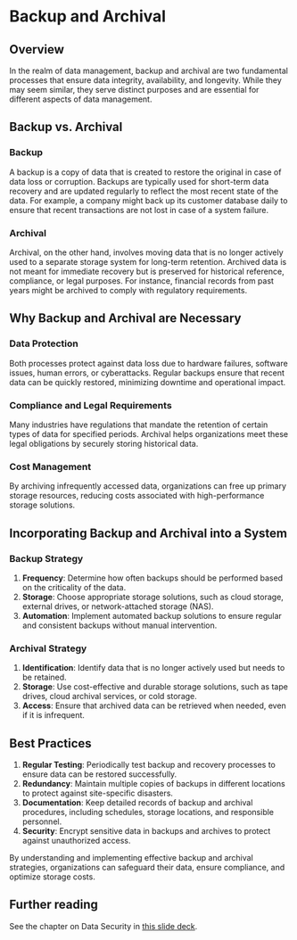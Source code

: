 # Backup and Archival

## Overview

In the realm of data management, backup and archival are two fundamental processes that ensure data integrity, availability, and longevity. While they may seem similar, they serve distinct purposes and are essential for different aspects of data management.

## Backup vs. Archival

### Backup
A backup is a copy of data that is created to restore the original in case of data loss or corruption. Backups are typically used for short-term data recovery and are updated regularly to reflect the most recent state of the data. For example, a company might back up its customer database daily to ensure that recent transactions are not lost in case of a system failure.

### Archival
Archival, on the other hand, involves moving data that is no longer actively used to a separate storage system for long-term retention. Archived data is not meant for immediate recovery but is preserved for historical reference, compliance, or legal purposes. For instance, financial records from past years might be archived to comply with regulatory requirements.

## Why Backup and Archival are Necessary

### Data Protection
Both processes protect against data loss due to hardware failures, software issues, human errors, or cyberattacks. Regular backups ensure that recent data can be quickly restored, minimizing downtime and operational impact.

### Compliance and Legal Requirements
Many industries have regulations that mandate the retention of certain types of data for specified periods. Archival helps organizations meet these legal obligations by securely storing historical data.

### Cost Management
By archiving infrequently accessed data, organizations can free up primary storage resources, reducing costs associated with high-performance storage solutions.

## Incorporating Backup and Archival into a System

### Backup Strategy
1. **Frequency**: Determine how often backups should be performed based on the criticality of the data.
2. **Storage**: Choose appropriate storage solutions, such as cloud storage, external drives, or network-attached storage (NAS).
3. **Automation**: Implement automated backup solutions to ensure regular and consistent backups without manual intervention.

### Archival Strategy
1. **Identification**: Identify data that is no longer actively used but needs to be retained.
2. **Storage**: Use cost-effective and durable storage solutions, such as tape drives, cloud archival services, or cold storage.
3. **Access**: Ensure that archived data can be retrieved when needed, even if it is infrequent.

## Best Practices

1. **Regular Testing**: Periodically test backup and recovery processes to ensure data can be restored successfully.
2. **Redundancy**: Maintain multiple copies of backups in different locations to protect against site-specific disasters.
3. **Documentation**: Keep detailed records of backup and archival procedures, including schedules, storage locations, and responsible personnel.
4. **Security**: Encrypt sensitive data in backups and archives to protect against unauthorized access.

By understanding and implementing effective backup and archival strategies, organizations can safeguard their data, ensure compliance, and optimize storage costs.

## Further reading

See the chapter on Data Security in [this slide deck](https://docs.google.com/document/d/e/2PACX-1vQsjAfv74CzXyodYtiaJWPyUp5T3zOWllbCiYI4vfmJP779Anci2FnWJ_tVgfXMbjrG4MeVjYeZMtSu/pub).
